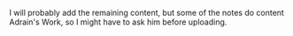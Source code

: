 
I will probably add the remaining content, but some of the notes do content Adrain's Work, so I might have to ask him before uploading.
